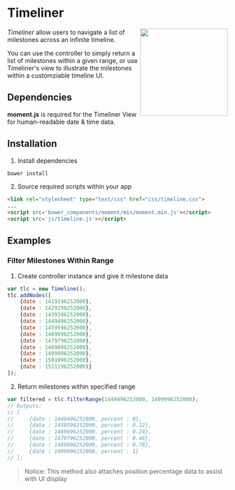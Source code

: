 Timeliner
===============================

<img align="right" height="200" src="http://iconshow.me/media/images/Mixed/small-n-flat-icon/png/512/calendar.png">

*Timeliner* allow users to navigate a list of milestones across an infinite timeline.

You can use the controller to simply return a list of milestones within a given
range, or use Timeliner's view to illustrate the milestones within a customziable
timeline UI.

Dependencies
-------------------------------

**moment.js** is required for the Timeliner View for human-readable date & time data.


Installation
-------------------------------
1) Install dependencies

```bash
bower install
```

2) Source required scripts within your app

```html
<link rel="stylesheet" type="text/css" href="css/timeline.css">
...
<script src='bower_components/moment/min/moment.min.js'></script>
<script src='js/timeline.js'></script>
```


Examples
-------------------------------

### Filter Milestones Within Range

1) Create controller instance and give it milestone data

```javascript
var tlc = new Timeline();
tlc.addNodes([
    {date : 1419196252000},
    {date : 1429296252000},
    {date : 1439396252000},
    {date : 1449496252000},
    {date : 1459596252000},
    {date : 1469696252000},
    {date : 1479796252000},
    {date : 1489896252000},
    {date : 1499996252000},
    {date : 1501096252000},
    {date : 1511196252000)}
]);
```

2) Return milestones within specified range

```javascript
var filtered = tlc.filterRange(1449496252000, 1499996252000);
// Outputs:
// [
//     {date : 1449496252000, percent : 0},
//     {date : 1459596252000, percent : 0.12},
//     {date : 1469696252000, percent : 0.24},
//     {date : 1479796252000, percent : 0.46},
//     {date : 1489896252000, percent : 0.78},
//     {date : 1499996252000, percent : 1}
// ];
```
> Notice: This method also attaches position percentage data to assist with UI display

